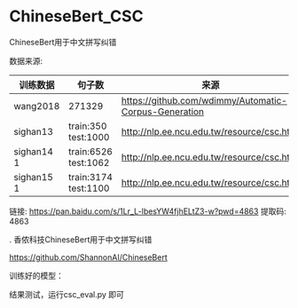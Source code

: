 # ChineseBert_CSC
ChineseBert用于中文拼写纠错

数据来源:

训练数据 | 句子数 | 来源
---|---|---
wang2018 | 271329 | https://github.com/wdimmy/Automatic-Corpus-Generation
sighan13 | train:350 test:1000| http://nlp.ee.ncu.edu.tw/resource/csc.html
sighan14 1 | train:6526 test:1062 | http://nlp.ee.ncu.edu.tw/resource/csc.html
sighan15 1 | train:3174 test:1100 | http://nlp.ee.ncu.edu.tw/resource/csc.html



链接: https://pan.baidu.com/s/1Lr_L-lbesYW4fjhELtZ3-w?pwd=4863 提取码: 4863 



. 香侬科技ChineseBert用于中文拼写纠错

https://github.com/ShannonAI/ChineseBert



训练好的模型：

结果测试，运行csc_eval.py 即可

